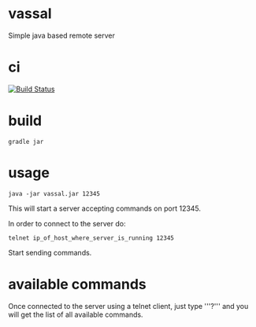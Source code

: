 # vassal
Simple java based remote server

# ci

[![Build Status](https://snap-ci.com/ludovicianul/vassal/branch/master/build_image)](https://snap-ci.com/ludovicianul/vassal/branch/master)

# build
    gradle jar
    
# usage
    java -jar vassal.jar 12345

This will start a server accepting commands on port 12345.

In order to connect to the server do:
    
    telnet ip_of_host_where_server_is_running 12345
    
Start sending commands.

# available commands
Once connected to the server using a telnet client, just type '''?''' and you will get the list of all available commands.
